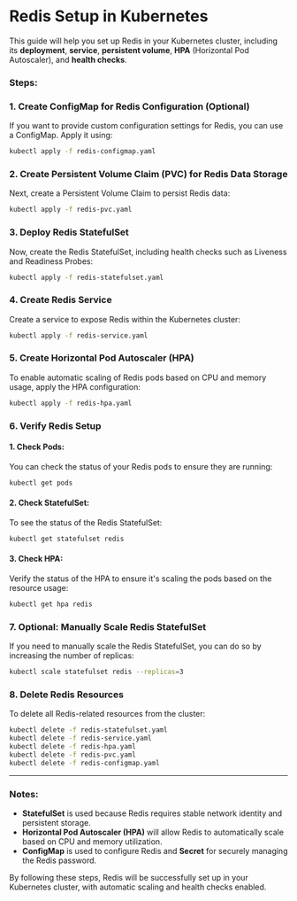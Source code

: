 
# Redis Setup in Kubernetes

This guide will help you set up Redis in your Kubernetes cluster, including its **deployment**, **service**, **persistent volume**, **HPA** (Horizontal Pod Autoscaler), and **health checks**.

### Steps:
### 1. **Create ConfigMap for Redis Configuration (Optional)**

If you want to provide custom configuration settings for Redis, you can use a ConfigMap. Apply it using:

```bash
kubectl apply -f redis-configmap.yaml
```

### 2. **Create Persistent Volume Claim (PVC) for Redis Data Storage**

Next, create a Persistent Volume Claim to persist Redis data:

```bash
kubectl apply -f redis-pvc.yaml
```

### 3. **Deploy Redis StatefulSet**

Now, create the Redis StatefulSet, including health checks such as Liveness and Readiness Probes:

```bash
kubectl apply -f redis-statefulset.yaml
```

### 4. **Create Redis Service**

Create a service to expose Redis within the Kubernetes cluster:

```bash
kubectl apply -f redis-service.yaml
```

### 5. **Create Horizontal Pod Autoscaler (HPA)**

To enable automatic scaling of Redis pods based on CPU and memory usage, apply the HPA configuration:

```bash
kubectl apply -f redis-hpa.yaml
```

### 6. **Verify Redis Setup**

#### 1. **Check Pods:**
You can check the status of your Redis pods to ensure they are running:

```bash
kubectl get pods
```

#### 2. **Check StatefulSet:**
To see the status of the Redis StatefulSet:

```bash
kubectl get statefulset redis
```

#### 3. **Check HPA:**
Verify the status of the HPA to ensure it's scaling the pods based on the resource usage:

```bash
kubectl get hpa redis
```

### 7. **Optional: Manually Scale Redis StatefulSet**

If you need to manually scale the Redis StatefulSet, you can do so by increasing the number of replicas:

```bash
kubectl scale statefulset redis --replicas=3
```

### 8. **Delete Redis Resources**

To delete all Redis-related resources from the cluster:

```bash
kubectl delete -f redis-statefulset.yaml
kubectl delete -f redis-service.yaml
kubectl delete -f redis-hpa.yaml
kubectl delete -f redis-pvc.yaml
kubectl delete -f redis-configmap.yaml
```

---

### Notes:
- **StatefulSet** is used because Redis requires stable network identity and persistent storage.
- **Horizontal Pod Autoscaler (HPA)** will allow Redis to automatically scale based on CPU and memory utilization.
- **ConfigMap** is used to configure Redis and **Secret** for securely managing the Redis password.

By following these steps, Redis will be successfully set up in your Kubernetes cluster, with automatic scaling and health checks enabled.
